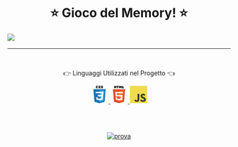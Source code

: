 <h1 align="center"> ⭐️ Gioco del Memory! ⭐️ </h1>
<img  src="immagini/1.gif" >
<hr>
<br>
<p align="center"> 👉 Linguaggi Utilizzati nel Progetto 👈	 </p>

<p align="center"> <a href="https://www.w3schools.com/css/" target="_blank" rel="noreferrer"> <img src="https://raw.githubusercontent.com/devicons/devicon/master/icons/css3/css3-original-wordmark.svg" alt="css3" width="40" height="40"/> </a> <a href="https://www.w3.org/html/" target="_blank" rel="noreferrer"> <img src="https://raw.githubusercontent.com/devicons/devicon/master/icons/html5/html5-original-wordmark.svg" alt="html5" width="40" height="40"/> </a> <a href="https://developer.mozilla.org/en-US/docs/Web/JavaScript" target="_blank" rel="noreferrer"> <img src="https://raw.githubusercontent.com/devicons/devicon/master/icons/javascript/javascript-original.svg" alt="javascript" width="40" height="40"/> </a> </p>
<br>
<br>
<p align="center"> <a href="https://thecriicom.github.io/Gioco-del-Memory-Realizzato-in-HTML-CSS-JS-/" target="_blank" > <img src="immagini/prova.png" alt="prova" /> </a></p>
